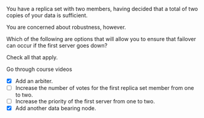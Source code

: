 
You have a replica set with two members, having decided that a total of two copies of your data is sufficient.

You are concerned about robustness, however.

Which of the following are options that will allow you to ensure that failover can occur if the first server goes down?

Check all that apply.

Go through course videos
- [X] Add an arbiter.
- [ ] Increase the number of votes for the first replica set member from one to two.
- [ ] Increase the priority of the first server from one to two.
- [X] Add another data bearing node.
